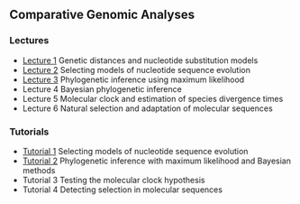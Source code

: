 ## Comparative Genomic Analyses

### Lectures
* [Lecture 1](/assets/lectures/Lecture_1.pdf) Genetic distances and nucleotide substitution models
* [Lecture 2](/assets/lectures/Lecture_2.pdf) Selecting models of nucleotide sequence evolution
* [Lecture 3](/assets/lectures/Lecture_3.pdf)  Phylogenetic inference using maximum likelihood
* Lecture 4 Bayesian phylogenetic inference
* Lecture 5 Molecular clock and estimation of species divergence times
* Lecture 6 Natural selection and adaptation of molecular sequences

### Tutorials
* [Tutorial 1](tutorial_1.md) Selecting models of nucleotide sequence evolution <br/>
* [Tutorial 2](tutorial_2.md) Phylogenetic inference with maximum likelihood and Bayesian methods <br/>
* Tutorial 3 Testing the molecular clock hypothesis <br/>
* Tutorial 4 Detecting selection in molecular sequences
